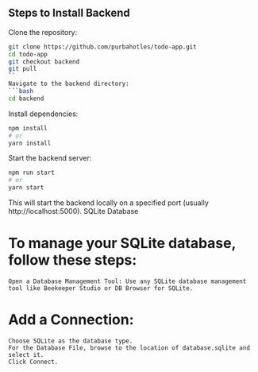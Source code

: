 ## Steps to Install Backend

Clone the repository:
```bash
git clone https://github.com/purbahotles/todo-app.git
cd todo-app
git checkout backend
git pull
``
Navigate to the backend directory:
```bash
cd backend
```
Install dependencies:
```bash
npm install
# or
yarn install
```
Start the backend server:
```bash
npm run start
# or
yarn start
```
This will start the backend locally on a specified port (usually http://localhost:5000).
SQLite Database

# To manage your SQLite database, follow these steps:

    Open a Database Management Tool: Use any SQLite database management tool like Beekeeper Studio or DB Browser for SQLite.

# Add a Connection:

    Choose SQLite as the database type.
    For the Database File, browse to the location of database.sqlite and select it.
    Click Connect.
